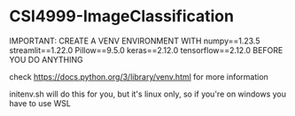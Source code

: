 # CSI4999-ImageClassification

IMPORTANT: CREATE A VENV ENVIRONMENT WITH numpy==1.23.5 streamlit==1.22.0 Pillow==9.5.0 keras==2.12.0 tensorflow==2.12.0 BEFORE YOU DO ANYTHING

check https://docs.python.org/3/library/venv.html for more information

initenv.sh will do this for you, but it's linux only, so if you're on windows you have to use WSL
